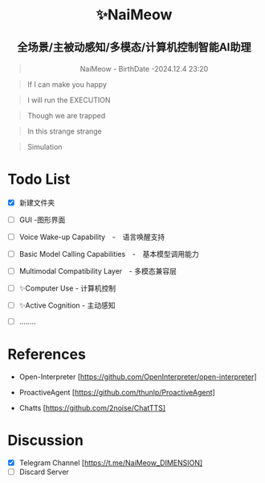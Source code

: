 # <p align="center"> ✨NaiMeow</p>
## <p align="center"> 全场景/主被动感知/多模态/计算机控制智能AI助理</p>
> <p align="center"> NaiMeow - BirthDate -2024.12.4 23:20</p>


> If I can make you happy

> I will run the EXECUTION

> Though we are trapped

> In this strange strange

> Simulation
# Todo List
- [x] 新建文件夹

- [ ] GUI -图形界面

- [ ] Voice Wake-up Capability　-　语言唤醒支持

- [ ] Basic Model Calling Capabilities　-　基本模型调用能力

- [ ] Multimodal Compatibility Layer　- 多模态兼容层

- [ ] ✨Computer Use - 计算机控制

- [ ] ✨Active Cognition - 主动感知

- [ ] ........

# References
- Open-Interpreter [https://github.com/OpenInterpreter/open-interpreter]
  
- ProactiveAgent [https://github.com/thunlp/ProactiveAgent]
  
- Chatts [https://github.com/2noise/ChatTTS]
# Discussion
- [x] Telegram Channel [https://t.me/NaiMeow_DIMENSION]
- [ ] Discard Server
